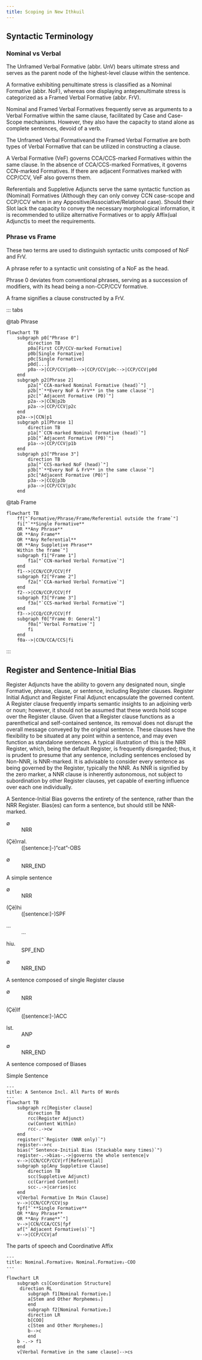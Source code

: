 ```yaml
---
title: Scoping in New Ithkuil
---
```


## Syntactic Terminology

### Nominal vs Verbal

The Unframed Verbal Formative (abbr. UnV)  bears ultimate stress and serves as the parent node of the highest-level clause within the sentence.

A formative exhibiting penultimate stress is classified as a Nominal Formative (abbr. NoF), whereas one displaying antepenultimate stress is categorized as a Framed Verbal Formative (abbr. FrV).

Nominal and Framed Verbal Formatives frequently serve as arguments to a Verbal Formative within the same clause, facilitated by Case and Case-Scope mechanisms. However, they also have the capacity to stand alone as complete sentences, devoid of a verb.

The Unframed Verbal Formativeand the Framed Verbal Formative are both types of Verbal Formative that can be utilized in constructing a clause.

A Verbal Formative (VeF) governs <abbr>CCA/CCS</abbr>-marked Formatives within the same clause. In the absence of <abbr>CCA/CCS</abbr>-marked Formatives, it governs <abbr>CCN</abbr>-marked Formatives. If there are adjacent Formatives marked with <abbr>CCP/CCV</abbr>, VeF also governs them.

Referentials and Suppletive Adjuncts serve the same syntactic function as (Nominal) Formatives (Although they can only convey <abbr>CCN</abbr> case-scope and <abbr>CCP/CCV</abbr> when in any Appositive/Associative/Relational case). Should their Slot lack the capacity to convey the necessary morphological information, it is recommended to utilize alternative Formatives or to apply Affix(ual Adjunct)s to meet the requirements.

### Phrase vs Frame

These two terms are used to distinguish syntactic units composed of NoF and FrV.

A phrase refer to a syntactic unit consisting of a NoF as the head.

Phrase 0 deviates from conventional phrases, serving as a succession of modifiers, with its head being a non-<abbr>CCP/CCV</abbr> formative.

A frame signifies a clause constructed by a FrV.

::: tabs

@tab Phrase

```mermaid
flowchart TB
    subgraph p0["Phrase 0"]
        direction TB
        p0a[First CCP/CCV-marked Formative]
        p0b[Single Formative]
        p0c[Single Formative]
        p0d[...]
        p0a-->|CCP/CCV|p0b-->|CCP/CCV|p0c-->|CCP/CCV|p0d
    end
    subgraph p2[Phrase 2]
        p2a["`CCA-marked Nominal Formative (head)`"]
        p2b["`**Every NoF & FrV** in the same clause`"]
        p2c["`Adjacent Formative (P0)`"]
        p2a-->|CCN|p2b
        p2a-->|CCP/CCV|p2c
    end
    p2a-->|CCN|p1
    subgraph p1[Phrase 1]
        direction TB
        p1a["`CCN-marked Nominal Formative (head)`"]
        p1b["`Adjacent Formative (P0)`"]
        p1a-->|CCP/CCV|p1b
    end
    subgraph p3["Phrase 3"]
        direction TB
        p3a["`CCS-marked NoF (head)`"]
        p3b["`**Every NoF & FrV** in the same clause`"]
        p3c["Adjacent Formative (P0)"]
        p3a-->|CCQ|p3b
        p3a-->|CCP/CCV|p3c
    end
```

@tab Frame

```mermaid
flowchart TB
    ff["`Formative/Phrase/Frame/Referential outside the frame`"]
    fi["`**Single Formative**
    OR **Any Phrase**
    OR **Any Frame**
    OR **Any Referential**
    OR **Any Suppletive Phrase**
    Within the frame`"]
    subgraph f1["Frame 1"]
        f1a["`CCN-marked Verbal Formative`"]
    end
    f1-->|CCN/CCP/CCV|ff
    subgraph f2["Frame 2"]
        f2a["`CCA-marked Verbal Formative`"]
    end
    f2-->|CCN/CCP/CCV|ff
    subgraph f3["Frame 3"]
        f3a["`CCS-marked Verbal Formative`"]
    end
    f3-->|CCQ/CCP/CCV|ff
    subgraph f0["Frame 0: General"]
        f0a["`Verbal Formative`"]
        fi
    end
    f0a-->|CCN/CCA/CCS|fi
```

:::

## Register and Sentence-Initial Bias

Register Adjuncts have the ability to govern any designated noun, single Formative, phrase, clause, or sentence, including Register clauses. Register Initial Adjunct and Register Final Adjunct encapsulate the governed content. A Register clause frequently imparts semantic insights to an adjoining verb or noun; however, it should not be assumed that these words hold scope over the Register clause. Given that a Register clause functions as a parenthetical and self-contained sentence, its removal does not disrupt the overall message conveyed by the original sentence. These clauses have the flexibility to be situated at any point within a sentence, and may even function as standalone sentences. A typical illustration of this is the <abbr>NRR</abbr> Register, which, being the default  Register, is frequently disregarded; thus, it is prudent to presume that any sentence, including sentences enclosed by Non-<abbr>NNR</abbr>, is <abbr>NNR</abbr>-marked. It is advisable to consider every sentence as being governed by the Register, typically the <abbr>NNR</abbr>. As <abbr>NNR</abbr> is signified by the zero marker, a <abbr>NNR</abbr> clause is inherently autonomous, not subject to subordination by other Register clauses, yet capable of exerting influence over each one individually.

A Sentence-Initial Bias governs the entirety of the sentence, rather than the <abbr>NRR</abbr> Register. Bias(es) can form a sentence, but should still be <abbr>NNR</abbr>-marked.

<div class="indent">
<dl class="gloss">
    <dt>∅</dt>
    <dd>NRR</dd>
</dl>
<dl class="gloss">
    <dt>(Çë)rral.</dt>
    <dd>([sentence:]​-)“cat”-OBS</dd>
</dl>
<dl class="gloss">
    <dt>∅</dt>
    <dd>NRR_END</dd>
</dl>
<div class="glend">A simple sentence</div>
<dl class="gloss">
    <dt>∅</dt>
    <dd>NRR</dd>
</dl>
<dl class="gloss">
    <dt>(Çë)hi</dt>
    <dd>([sentence:]​-)SPF</dd>
</dl>
<dl class="gloss">
    <dt>...</dt>
    <dd>...</dd>
</dl>
<dl class="gloss">
    <dt>hiu.</dt>
    <dd>SPF_END</dd>
</dl>
<dl class="gloss">
    <dt>∅</dt>
    <dd>NRR_END</dd>
</dl>
<div class="glend">A sentence composed of single Register clause</div>
<dl class="gloss">
    <dt>∅</dt>
    <dd>NRR</dd>
</dl>
<dl class="gloss">
    <dt>(Çë)lf</dt>
    <dd>([sentence:]​-)ACC</dd>
</dl>
<dl class="gloss">
    <dt>lst.</dt>
    <dd>ANP</dd>
</dl>
<dl class="gloss">
    <dt>∅</dt>
    <dd>NRR_END</dd>
</dl>
<div class="glend">A sentence composed of Biases</div>
</div>


Simple Sentence

```mermaid
---
title: A Sentence Incl. All Parts Of Words
---
flowchart TB
    subgraph rc[Register clause]
        direction TB
        rcc(Register Adjunct)
        cw(Content Within)
        rcc-.->cw
    end
    register("`Register (NNR only)`")
    register-->rc
    bias("`Sentence-Initial Bias (Stackable many times)`")
    register-.->bias-.->|governs the whole sentence|v
    v-->|CCN/CCP/CCV|rf[Referential]
    subgraph sp[Any Suppletive Clause]
        direction TB
        scc(Suppletive Adjunct)
        cc(Carried Content)
        scc-.->|carries|cc
    end
    v[Verbal Formative In Main Clause]
    v-->|CCN/CCP/CCV|sp
    fpf["`**Single Formative**
    OR **Any Phrase**
    OR **Any Frame**`"]
    v-->|CCN/CCA/CCS|fpf
    af["`Adjacent Formative(s)`"]
    v-->|CCP/CCV|af
```

The parts of speech and Coordinative Affix

```mermaid
---
title: Nominal.Formative₁ Nominal.Formative₂-COO
---

flowchart LR
    subgraph cs[Coordination Structure]
     direction RL
        subgraph f1[Nominal Formative₁]
        a[Stem and Other Morphemes₁]
        end
        subgraph f2[Nominal Formative₂]
        direction LR
        b[COO]
        c[Stem and Other Morphemes₂]
        b-->c
        end
    b -.-> f1
    end
    v[Verbal Formative in the same clause]-->cs
```
